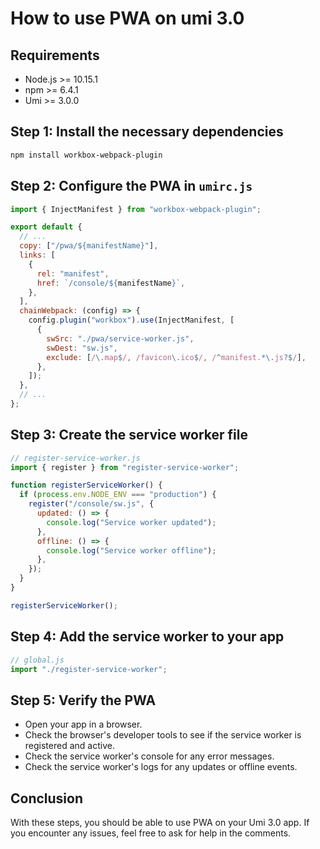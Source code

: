 # How to use PWA on umi 3.0

## Requirements

- Node.js >= 10.15.1
- npm >= 6.4.1
- Umi >= 3.0.0

## Step 1: Install the necessary dependencies

```bash
npm install workbox-webpack-plugin
```

## Step 2: Configure the PWA in `umirc.js`

```javascript
import { InjectManifest } from "workbox-webpack-plugin";

export default {
  // ...
  copy: ["/pwa/${manifestName}"],
  links: [
    {
      rel: "manifest",
      href: `/console/${manifestName}`,
    },
  ],
  chainWebpack: (config) => {
    config.plugin("workbox").use(InjectManifest, [
      {
        swSrc: "./pwa/service-worker.js",
        swDest: "sw.js",
        exclude: [/\.map$/, /favicon\.ico$/, /^manifest.*\.js?$/],
      },
    ]);
  },
  // ...
};
```

## Step 3: Create the service worker file

```javascript
// register-service-worker.js
import { register } from "register-service-worker";

function registerServiceWorker() {
  if (process.env.NODE_ENV === "production") {
    register("/console/sw.js", {
      updated: () => {
        console.log("Service worker updated");
      },
      offline: () => {
        console.log("Service worker offline");
      },
    });
  }
}

registerServiceWorker();
```

## Step 4: Add the service worker to your app

```javascript
// global.js
import "./register-service-worker";
```

## Step 5: Verify the PWA

- Open your app in a browser.
- Check the browser's developer tools to see if the service worker is registered and active.
- Check the service worker's console for any error messages.
- Check the service worker's logs for any updates or offline events.

## Conclusion

With these steps, you should be able to use PWA on your Umi 3.0 app. If you encounter any issues, feel free to ask for help in the comments.
